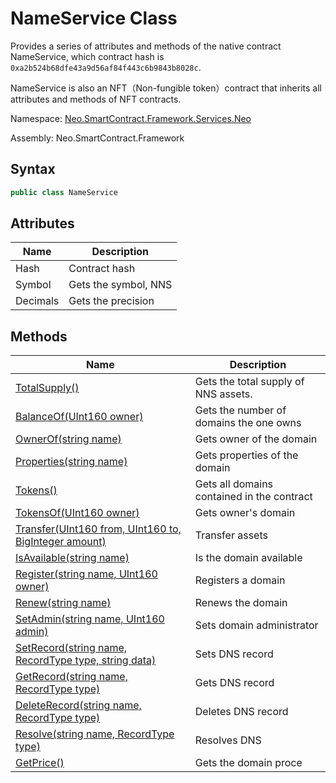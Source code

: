 # NameService Class

Provides a series of attributes and methods of the native contract NameService, which contract hash is  `0xa2b524b68dfe43a9d56af84f443c6b9843b8028c`.

NameService is also an NFT（Non-fungible token）contract that inherits all attributes and methods of NFT contracts.

Namespace: [Neo.SmartContract.Framework.Services.Neo](../neo.md)

Assembly: Neo.SmartContract.Framework

## Syntax

```c#
public class NameService 
```

## Attributes

| Name     | Description          |
| -------- | -------------------- |
| Hash     | Contract hash        |
| Symbol   | Gets the symbol, NNS |
| Decimals | Gets the precision   |

## Methods

| Name | Description |
| ---- | ---- |
| [TotalSupply()](NameService/TotalSupply.md) | Gets the total supply of NNS assets. |
| [BalanceOf(UInt160 owner)](NameService/BalanceOf.md) | Gets the number of domains the one owns |
| [OwnerOf(string name)](NameService/OwnerOf.md) | Gets owner of the domain |
| [Properties(string name)](NameService/Properties.md) | Gets properties of the domain |
| [Tokens()](NameService/Tokens.md) | Gets all domains contained in the contract |
| [TokensOf(UInt160 owner)](NameService/TokensOf.md) | Gets owner's domain |
| [Transfer(UInt160 from, UInt160 to, BigInteger amount)](NameService/Transfer.md) | Transfer assets                       |
| [IsAvailable(string name)](NameService/Transfer.md) | Is the domain available |
| [Register(string name, UInt160 owner)](NameService/Register.md) | Registers a domain |
| [Renew(string name)](NameService/Renew.md) | Renews the domain |
| [SetAdmin(string name, UInt160 admin)](NameService/SetAdmin.md) | Sets domain administrator |
| [SetRecord(string name, RecordType type, string data)](NameService/SetRecord.md) | Sets DNS record |
| [GetRecord(string name, RecordType type)](NameService/GetRecord.md) | Gets DNS record |
| [DeleteRecord(string name, RecordType type)](NameService/DeleteRecord.md) | Deletes DNS record |
| [Resolve(string name, RecordType type)](NameService/Resolve.md) | Resolves DNS |
| [GetPrice()](NameService/GetPrice.md) | Gets the domain proce |
